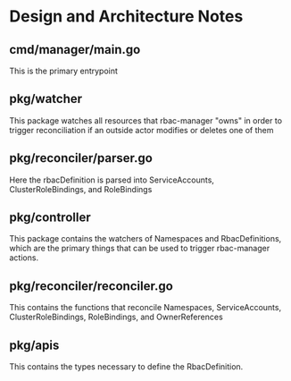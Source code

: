 # Design and Architecture Notes

## cmd/manager/main.go

This is the primary entrypoint

## pkg/watcher

This package watches all resources that rbac-manager "owns" in order to trigger reconciliation if an outside actor modifies or deletes one of them

## pkg/reconciler/parser.go

Here the rbacDefinition is parsed into ServiceAccounts, ClusterRoleBindings, and RoleBindings

## pkg/controller

This package contains the watchers of Namespaces and RbacDefinitions, which are the primary things that can be used to trigger rbac-manager actions.

## pkg/reconciler/reconciler.go

This contains the functions that reconcile Namespaces, ServiceAccounts, ClusterRoleBindings, RoleBindings, and OwnerReferences

## pkg/apis

This contains the types necessary to define the RbacDefinition.
